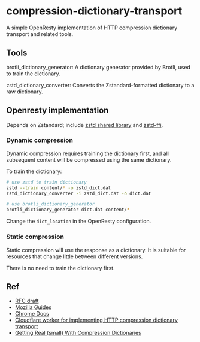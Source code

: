 # compression-dictionary-transport

A simple OpenResty implementation of HTTP compression dictionary transport and related tools.

## Tools

brotli_dictionary_generator: A dictionary generator provided by Brotli, used to train the dictionary.

zstd_dictionary_converter: Converts the Zstandard-formatted dictionary to a raw dictionary.

## Openresty implementation

Depends on Zstandard; include [zstd shared library](https://github.com/facebook/zstd) and [zstd-ffi](https://github.com/yuweizzz/zstd-ffi).

### Dynamic compression

Dynamic compression requires training the dictionary first, and all subsequent content will be compressed using the same dictionary.

To train the dictionary:

```bash
# use zstd to train dictionary
zstd --train content/* -o zstd_dict.dat
zstd_dictionary_converter -i zstd_dict.dat -o dict.dat

# use brotli_dictionary_generator
brotli_dictionary_generator dict.dat content/*
```

Change the `dict_location` in the OpenResty configuration.

### Static compression

Static compression will use the response as a dictionary. It is suitable for resources that change little between different versions.

There is no need to train the dictionary first.

## Ref

- [RFC draft](https://datatracker.ietf.org/doc/draft-ietf-httpbis-compression-dictionary/)
- [Mozilla Guides](https://developer.mozilla.org/en-US/docs/Web/HTTP/Guides/Compression_dictionary_transport)
- [Chrome Docs](https://chromium.googlesource.com/chromium/src.git/+/main/docs/experiments/compression-dictionary-transport.md)
- [Cloudflare worker for implementing HTTP compression dictionary transport](https://github.com/pmeenan/dictionary-worker)
- [Getting Real (small) With Compression Dictionaries](https://calendar.perfplanet.com/2024/getting-real-small-with-compression-dictionaries/)
